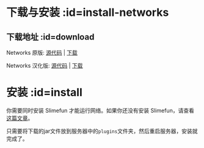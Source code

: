 # 下载与安装 :id=install-networks

## 下载地址 :id=download

Networks 原版: [源代码](https://github.com/Sefiraat/Networks) | [下载](https://thebusybiscuit.github.io/builds/Sefiraat/Networks/master/)

Networks 汉化版: [源代码](https://github.com/GuizhanCraft/Networks-CN) | [下载](https://builds.guizhanss.net/ybw0014/Networks-CN/master)

# 安装 :id=install

你需要同时安装 Slimefun 才能运行网络。如果你还没有安装 Slimefun，请查看[这篇文章](https://slimefun-wiki.guizhanss.cn/Installing-Slimefun)。

只需要将下载的jar文件放到服务器中的`plugins`文件夹，然后重启服务器，安装就完成了。

